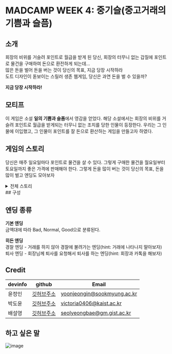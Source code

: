   # MADCAMP WEEK 4: 중기슬(중고거래의 기쁨과 슬픔)
  
  ## 소개
  회장의 비위를 거슬려 포인트로 월급을 받게 된 당신, 회장의 터무니 없는 갑질에 포인트로 물건을 구매하여 돈으로 환전하게 되는데...  
  많은 돈을 벌어 돈을 버는 것이 당신의 목표, 지금 당장 시작하라  
  도트 디자인이 돋보이는 스릴러 생존 웹게임, 당신은 과연 돈을 벌 수 있을까?  
    
  **지금 당장 시작하라!**
  
  ## 모티프
  이 게임은 소설 **일의 기쁨과 슬픔**에서 영감을 얻었다. 해당 소설에서는 회장의 비위를 거슬려 포인트로 월급을 받게되는 터무니 없는 조치를 당한 인물이 등장한다. 우리는 그 인물에 이입했고, 그 인물이 포인트를 잘 돈으로 환산하는 게임을 만들고자 하였다.
  
  ## 게임의 스토리
  당신은 매주 일요일마다 포인트로 물건을 살 수 있다. 그렇게 구매한 물건을 월요일부터 토요일까지 좋은 가격에 판매해야 한다. 그렇게 돈을 많이 버는 것이 당신의 목표, 돈을 많이 벌고 엔딩도 모아보자
<details>
<summary>전체 스토리</summary>
<div markdown="1"> 
카드 회사에서 근무하는 당신, 당신은 회장에게 잘못을 저질러 2주치 급여를 회사 포인트로 지급받게 되었다. 그런 당신이 저지른 잘못은 회사의 이벤트를 회장의 SNS보다 먼저 회사 홈페이지에 올려버린 잘못이다. SNS 중독자인 회장은 그런 당신에게 포인트 급여라는 상상도 못할 조치를 내렸다. 그렇게 당신은 2주동안 포인트로 살아야 한다.
</div>
</details>   
  ## 구성
  
  ## 엔딩 종류
  **기본 엔딩**  
  금액대에 따라 Bad, Normal, Good으로 분류된다.  
    
  **히든 엔딩**  
  경찰 엔딩 - 거래를 하지 않아 경찰에 불려가는 엔딩(hint: 거래에 나타나지 말아보자)  
  퇴사 엔딩 - 회장님께 퇴사를 요청해서 퇴사를 하는 엔딩(hint: 회장과 카톡을 해보자)    
  ## Credit
| devinfo | github | Email |  
| ------ | ------ | ------ |
| 윤정인 | [깃허브주소](https://github.com/JeongIn37) | yoonjeongin@sookmyung.ac.kr |
| 박도윤 | [깃허브주소](https://github.com/victoria0406) | victoria0406@kaist.ac.kr |  
| 배설영 | [깃허브주소]( https://github.com/pell13) | seolyeongbae@gm.gist.ac.kr |

  ## 하고 싶은 말
  ![image](https://user-images.githubusercontent.com/81007362/151113727-b9cda4dc-6eb0-4542-8a19-6a907392100d.png)
